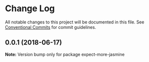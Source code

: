 # Change Log

All notable changes to this project will be documented in this file. See
[Conventional Commits](https://conventionalcommits.org) for commit guidelines.

<a name="0.0.1"></a>

## 0.0.1 (2018-06-17)

**Note:** Version bump only for package expect-more-jasmine
